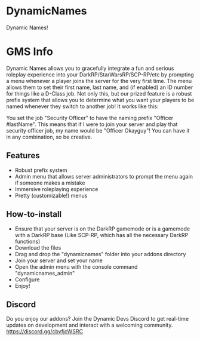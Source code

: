 # DynamicNames

Dynamic Names!

# GMS Info

Dynamic Names allows you to gracefully integrate a fun and serious roleplay experience into your DarkRP/StarWarsRP/SCP-RP/etc by prompting a menu whenever a player joins the server for the very first time. The menu allows them to set their first name, last name, and (if enabled) an ID number for things like a D-Class job. Not only this, but our prized feature is a robust prefix system that allows you to determine what you want your players to be named whenever they switch to another job! It works like this:

You set the job "Security Officer" to have the naming prefix "Officer #lastName". This means that if I were to join your server and play that security officer job, my name would be "Officer Okayguy"! You can have it in any combination, so be creative.

## Features

- Robust prefix system
- Admin menu that allows server administrators to prompt the menu again if someone makes a mistake
- Immersive roleplaying experience
- Pretty (customizable!) menus

## How-to-install

- Ensure that your server is on the DarkRP gamemode or is a gamemode with a DarkRP base (Like SCP-RP, which has all the necessary DarkRP functions)
- Download the files
- Drag and drop the "dynamicnames" folder into your addons directory
- Join your server and set your name
- Open the admin menu with the console command "dynamicnames_admin"
- Configure
- Enjoy!

## Discord

Do you enjoy our addons? Join the Dynamic Devs Discord to get real-time updates on development and interact with a welcoming community.
https://discord.gg/cbvfjcWSRC
